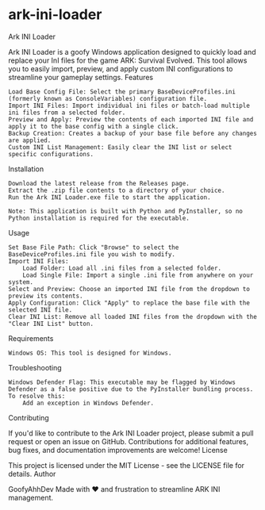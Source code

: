 # ark-ini-loader
Ark INI Loader

Ark INI Loader is a goofy Windows application designed to quickly load and replace your InI files for the game ARK: Survival Evolved. This tool allows you to easily import, preview, and apply custom INI configurations to streamline your gameplay settings.
Features

    Load Base Config File: Select the primary BaseDeviceProfiles.ini (formerly known as ConsoleVariables) configuration file.
    Import INI Files: Import individual ini files or batch-load multiple ini files from a selected folder.
    Preview and Apply: Preview the contents of each imported INI file and apply it to the base config with a single click.
    Backup Creation: Creates a backup of your base file before any changes are applied.
    Custom INI List Management: Easily clear the INI list or select specific configurations.

Installation

    Download the latest release from the Releases page.
    Extract the .zip file contents to a directory of your choice.
    Run the Ark INI Loader.exe file to start the application.

    Note: This application is built with Python and PyInstaller, so no Python installation is required for the executable.

Usage

    Set Base File Path: Click "Browse" to select the BaseDeviceProfiles.ini file you wish to modify.
    Import INI Files:
        Load Folder: Load all .ini files from a selected folder.
        Load Single File: Import a single .ini file from anywhere on your system.
    Select and Preview: Choose an imported INI file from the dropdown to preview its contents.
    Apply Configuration: Click "Apply" to replace the base file with the selected INI file.
    Clear INI List: Remove all loaded INI files from the dropdown with the "Clear INI List" button.

Requirements

    Windows OS: This tool is designed for Windows.

Troubleshooting

    Windows Defender Flag: This executable may be flagged by Windows Defender as a false positive due to the PyInstaller bundling process. To resolve this:
        Add an exception in Windows Defender.

Contributing

If you'd like to contribute to the Ark INI Loader project, please submit a pull request or open an issue on GitHub. Contributions for additional features, bug fixes, and documentation improvements are welcome!
License

This project is licensed under the MIT License - see the LICENSE file for details.
Author

GoofyAhhDev
Made with ❤️ and frustration to streamline ARK INI management.